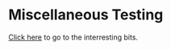 # Miscellaneous Testing

[Click here](/Backend/Analyzers/Oxx.Backend.Analyzers) to go to the interresting bits.
